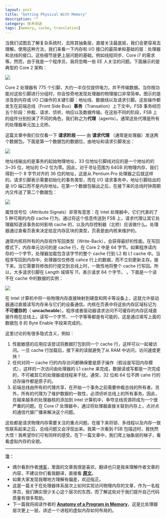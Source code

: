 ```yaml
---
layout: post
title: "Getting Physical With Memory"
description: ""
category: 技术闲话
tags: [memory, cache, translation]
---
```



当我们试图去了解复杂系统时，去除其抽象层，直接关注最底层，我们会更容易去理解。使用这种方法，我们来看一下内存和 I/O 接口的最简单和基础的层：处理器和总线的接口。这些细节是更上层问题的基础，例如线程同步、Core i7 的需求等。然而，由于我是一个程序员，我将忽略一些 EE 人关注的问题。下面展示的是典型的 Core 2 架构：

![](http://static.duartes.org/img/blogPosts/physicalMemoryAccess.png)

Core 2 处理器有 775 个引脚，大约一半仅仅提供电力，并不传输数据。当你按功能对这些引脚进行分组时，你会惊奇地发现处理器的物理接口非常简单。图示的是涉及到内存或 I/O 口操作的关键引脚：地址线、数据线以及请求引脚。这些操作都发生在前端总线（Front Side Bus）**事务**（Transation）上下文中。FSB 事务经历五个阶段：仲裁、请求、侦听、响应以及数据传输。在这些不同的阶段，FSB 上的组件分别扮演了不同的角色，我们称之为**代理**（agents）。通常这些代理是所有的处理器单元加上北桥。

这篇文章中我们仅仅看一下 **请求阶段** —— 由 **请求代理** （通常是处理器）发送两个数据包。下面是第一个数据包的数据位，由地址和请求引脚发出：

![](http://static.duartes.org/img/blogPosts/fsbRequestPhasePacketA.png)

地址线输出的是事务的起始物理地址，33 位地址引脚线对应的是一个地址的的 3~35 位，地址的 0~2 位为零。因此，对于寻址范围为 64GB 的物理内存，我们得到一个 8 字节对齐的 36 位的地址，这是从 Pentium Pro 处理器之后就这样的。请求引脚表示需要初始化的事务类型，而在 I/O 请求事务中，地址引脚给出的是 I/O 端口而不是内存地址。在第一个数据包输出之后，在接下来的总线时钟周期内又传送了第二个数据包：

![](http://static.duartes.org/img/blogPosts/fsbRequestPhasePacketB.png)

属性信号位（Attribute Signals）非常有意思：在 Intel 处理器中，它们代表的了 5 种可用的内存 cache 行为。通过将这个信息传送到 FSB 上，请求代理让其它处理器知道该事务如何影响 cache 的，以及内存控制器（北桥）应该做什么。处理器通过查看页表来决定给定内存区块的类型，页表是由内核来维护的。

通常内核将所有的内存视作写回类型（Write-Back），会获得最好的性能。在写回模式下，内存单元访问的是 cache 行，在 Core 2 中是 64 字节。如果程序读内存的一个字节，处理器加载包含该字节的整个 cache 行到 L2 和 L1 cache 中。当程序写回到内存中，处理器仅仅修改 cahce 行上的数据，而不立刻更新主存。接下来，当它需要将修改的行提交到总线上时，一致性地将整个 cache 行写回。所以，大多请求引脚在 Length 域填写 11，表示请求 64 个字节， 。下面是一个读不在 cache 中的数据的实例：

![](http://static.duartes.org/img/blogPosts/memoryRead.png)

在 Intel 计算机中将一些物理内存直接映射到硬盘和网卡等设备上，这就允许驱动器通过直接读写内存来与它们的设备通信。内核在页表中将这些内存区域标记为 **不可缓存的**（ **uncacheable**）。程序或者驱动器请求访问不可缓存的内存区域直接作用在总线上。读写一个字节、一个字等等都是有可能的，这是通过填写上面的数据包 B 的 Byte Enable 字段来完成的。

这里讨论的有很多隐式含义，例如：

1. 性能敏感的应用应该尝试将数据打包到同一个 cache 行，这样可以一起被访问。一旦 cache 行加载后，接下来的读就避免了从 RAM 中访问，访问速度更快！
2. 任何对同一 cache 行的内存访问都确保要是原子操作（假设是写回内存模式），这样的一次访问由处理器的 L1 cache 来完成，数据读或写都是一次完成的，不可被其它的处理器或线程来干扰。通常，32 位和 64 位不跨 cahe 行的访存操作都是原子的。
3. 前端总线由所有的代理共享，在开始一个事务之前需要仲裁总线的所有者。另外，所有的代理为了维护数据的一致性，必须侦听总线上的所有事务。因此，在越来越多的处理器核的添加到 Intel 计算机中，争夺总线资源将成为一个很严重的问题。在 Core i7 处理器中，通过将处理器直接关联到内存上，点对点的通信代替广播来解决这个问题。

这些都是请求物理内存需要关注的重点问题。在接下来将锁、多线程以及内存一致性联系起来之后，总线问题又会浮现出来。我第一次看到 FSB 包描述时，我恍然大悟！我希望你们可有同样的感受。在下一篇文章中，我们爬上抽象层的梯子，看看虚拟内存的全貌。


---

**注：**

* 偶尔看到作者[博客](http://duartes.org/gustavo/blog)，里面的文章我很是喜欢，翻译也只是我来理解作者文章的内容，不建议你们看我翻译，直接看 **[原文](http://duartes.org/gustavo/blog/post/getting-physical-with-memory)**。
* 如果大家发现我哪地方理解有偏差，欢迎指正。
* 这是一篇关于在处理器体系层次上如何实现访问物理内存的文章，作为一名程序员，我们确实很少关心这个层次的东西，而了解这些对于我们提升自己代码质量有很多帮助。
* 下一篇我将阅读作者的 **[Anatomy of a Program in Memory](http://duartes.org/gustavo/blog/post/anatomy-of-a-program-in-memory)**，这是比处理器层次更上一层，讲述一个进程的虚拟内存如何布局的。
